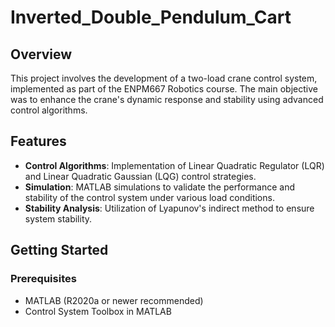 # Inverted_Double_Pendulum_Cart

## Overview
This project involves the development of a two-load crane control system, implemented as part of the ENPM667 Robotics course. The main objective was to enhance the crane's dynamic response and stability using advanced control algorithms.

## Features
- **Control Algorithms**: Implementation of Linear Quadratic Regulator (LQR) and Linear Quadratic Gaussian (LQG) control strategies.
- **Simulation**: MATLAB simulations to validate the performance and stability of the control system under various load conditions.
- **Stability Analysis**: Utilization of Lyapunov's indirect method to ensure system stability.

## Getting Started

### Prerequisites
- MATLAB (R2020a or newer recommended)
- Control System Toolbox in MATLAB
